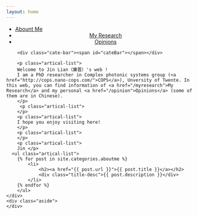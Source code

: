 ```yaml
---
layout: home
---
```


<div class="index-content blog">
    <div class="section">
        <ul class="artical-cate">
            <li class="on" style="text-align:left"><a href="/"><span>Abount Me</span></a></li>
            <li style="text-align:center"><a href="/myresearch"><span>My Research</span></a></li>
            <li style="text-align:center"><a href="/opinion"><span>Opinions</span></a></li>
</ul>

        <div class="cate-bar"><span id="cateBar"></span></div>

        <p class="artical-list"> 
        Welcome to Jin Lian（廉晋）'s web ! 
        I am a PhD researcher in Complex photonic systems group (<a href="http://cops.nano-cops.com/">COPS</a>), Unversity of Twente. In this web, you can find information of <a href="/myresearch">My Research</a> and my personal <a href="/opinion">Opinions</a> (some of them are in Chinese).
        </p>
         <p class="artical-list">
        </p>       
        <p class="artical-list"> 
        I hope you enjoy visiting here! 
        </p>
        <p class="artical-list">
        </p>       
        <p class="artical-list"> 
        Jin </p>
      <ul class="artical-list">
        {% for post in site.categories.aboutme %}
            <li>
                <h2><a href="{{ post.url }}">{{ post.title }}</a></h2>
                <div class="title-desc">{{ post.description }}</div>
            </li>
        {% endfor %}
        </ul> 
    </div>
    <div class="aside">
    </div>
</div>


